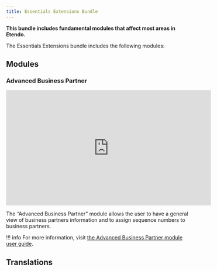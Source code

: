 ```yaml
---
title: Essentials Extensions Bundle
---
```

**This bundle includes fundamental modules that affect most areas in Etendo.**

The Essentials Extensions bundle includes the following modules:

## Modules
### Advanced Business Partner

<iframe width="560" height="315" src="https://www.youtube.com/embed/sRvQCM8xZE0" title="YouTube video player" frameborder="0" allow="accelerometer; autoplay; clipboard-write; encrypted-media; gyroscope; picture-in-picture; web-share" allowfullscreen></iframe>

The “Advanced Business Partner” module allows the user to have a general view of business partners information and to assign sequence numbers to business partners.

!!! info
    For more information, visit [the Advanced Business Partner module user guide](/products/etendo-classic/optional-features/bundles/essentials-extensions/advanced-business-partner).

## Translations

